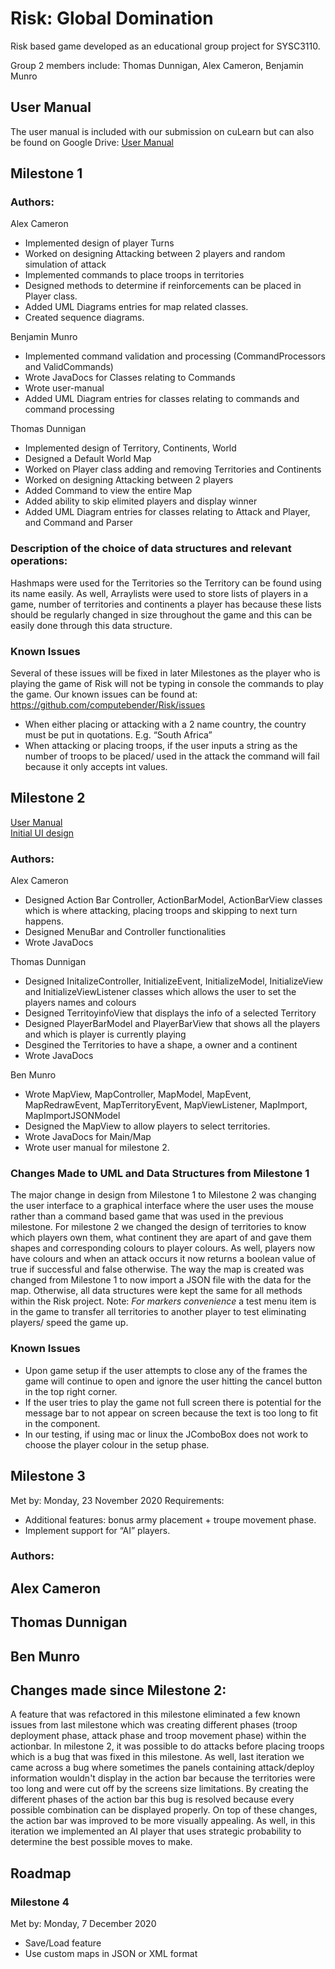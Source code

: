 # Risk: Global Domination
Risk based game developed as an educational group project for SYSC3110.

Group 2 members include: Thomas Dunnigan, Alex Cameron, Benjamin Munro

## User Manual
The user manual is included with our submission on cuLearn but can also be found on Google Drive:
[User Manual](https://drive.google.com/file/d/1ZyVn-hjSJK7hDP9uS90wCvZ496TQ_Wyi/view?usp=sharing)

## Milestone 1
### Authors:
Alex Cameron
- Implemented design of player Turns
- Worked on designing Attacking between 2 players and random simulation of attack
- Implemented commands to place troops in territories
- Designed methods to determine if reinforcements can be placed in Player class.
- Added UML Diagrams entries for map related classes. 
- Created sequence diagrams.

Benjamin Munro
- Implemented command validation and processing (CommandProcessors and ValidCommands)
- Wrote JavaDocs for Classes relating to Commands
- Wrote user-manual
- Added UML Diagram entries for classes relating to commands and command processing

Thomas Dunnigan
- Implemented design of Territory, Continents, World
- Designed a Default World Map
- Worked on Player class adding and removing Territories and Continents
- Worked on designing Attacking between 2 players
- Added Command to view the entire Map
- Added ability to skip elimited players and display winner
- Added UML Diagram entries for classes relating to Attack and Player, and Command and Parser

### Description of the choice of data structures and relevant operations:
Hashmaps were used for the Territories so the Territory can be found using its name easily. 
As well, Arraylists were used to store lists of players in a game, number of territories and continents a player has because these lists should be regularly changed in size throughout the game and this can be easily done through this data structure. 

### Known Issues
Several of these issues will be fixed in later Milestones as the player who is playing the game of Risk will not be typing in console the commands to play the game.
Our known issues can be found at: https://github.com/computebender/Risk/issues
- When either placing or attacking with a 2 name country, the country must be put in quotations. E.g. “South Africa”
- When attacking or placing troops, if the user inputs a string as the number of troops to be placed/ used in the attack the command will fail because it only accepts int values.

## Milestone 2
[User Manual](https://drive.google.com/file/d/10f_wSMXT4B321GG6q1Rzht-eY5L8cPN_/view?usp=sharing)  
[Initial UI design](https://docs.google.com/drawings/d/1TjWCDmL8Fy99HRsly1mUbK_5Way2hJCWwjTnl8maWwA/edit?usp=sharing)

### Authors:
Alex Cameron
- Designed Action Bar Controller, ActionBarModel, ActionBarView classes which is where attacking, placing troops and skipping to next turn happens.
- Designed MenuBar and Controller functionalities
- Wrote JavaDocs

Thomas Dunnigan
- Designed InitalizeController, InitializeEvent, InitializeModel, InitializeView and InitializeViewListener classes which allows the user to set the players names and colours
- Designed TerritoyinfoView that displays the info of a selected Territory
- Designed PlayerBarModel and PlayerBarView that shows all the players and which is player is currently playing
- Desgined the Territories to have a shape, a owner and a continent
- Wrote JavaDocs

Ben Munro
- Wrote MapView, MapController, MapModel, MapEvent, MapRedrawEvent, MapTerritoryEvent, MapViewListener, MapImport, MapImportJSONModel
- Designed the MapView to allow players to  select territories.
- Wrote JavaDocs for Main/Map
- Wrote user manual for milestone 2.

### Changes Made to UML and Data Structures from Milestone 1
The major change in design from Milestone 1 to Milestone 2 was changing the user interface to a graphical interface where the user uses the mouse rather than a command based game that was used in the previous milestone. For milestone 2 we changed the design of territories to know which players own them, what continent they are apart of and gave them shapes and corresponding colours to player colours. As well, players now have colours and when an attack occurs it now returns a boolean value of true if successful and false otherwise. The way the map is created was changed from Milestone 1 to now import a JSON file with the data for the map. Otherwise, all data structures were kept the same for all methods within the Risk project. 
Note: *For markers convenience* a test menu item is in the game to transfer all territories to another player to test eliminating players/ speed the game up.    

### Known Issues
- Upon game setup if the user attempts to close any of the frames the game will continue to open and ignore the user hitting the cancel button in the top right corner.
- If the user tries to play the game not full screen there is potential for the message bar to not appear on screen because the text is too long to fit in the component.
- In our testing, if using mac or linux the JComboBox does not work to choose the player colour in the setup phase.

## Milestone 3
Met by: Monday, 23 November 2020
Requirements:
- Additional features: bonus army placement + troupe movement phase.  
- Implement support for “AI” players.
### Authors:
Alex Cameron
- 
Thomas Dunnigan
- 
Ben Munro
- 

## Changes made since Milestone 2:
A feature that was refactored in this milestone eliminated a few known issues from last milestone which was creating different phases (troop deployment phase, attack phase and troop movement phase) within the actionbar. In milestone 2, it was possible to do attacks before placing troops which is a bug that was fixed in this milestone. As well, last iteration we came across a bug where sometimes the panels containing attack/deploy information wouldn't display in the action bar because the territories were too long and were cut off by the screens size limitations. By creating the different phases of the action bar this bug is resolved because every possible combination can be displayed properly. On top of these changes, the action bar was improved to be more visually appealing. As well, in this iteration we implemented an AI player that uses strategic probability to determine the best possible moves to make. 

## Roadmap

### Milestone 4
Met by: Monday, 7 December 2020
- Save/Load feature
- Use custom maps in JSON or XML format



